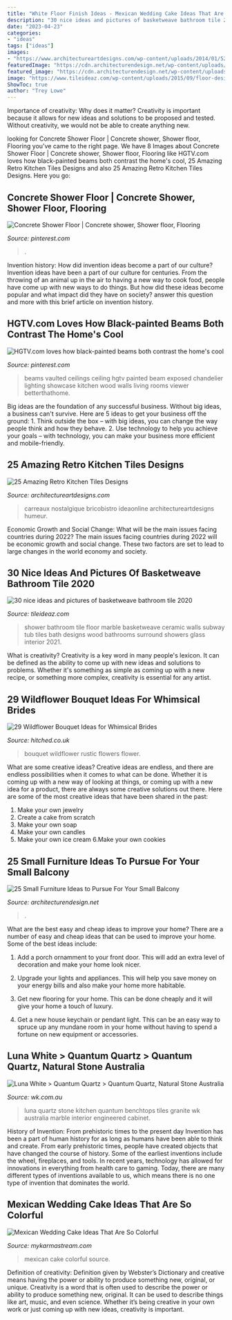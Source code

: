 ```yaml
---
title: "White Floor Finish Ideas - Mexican Wedding Cake Ideas That Are So Colorful"
description: "30 nice ideas and pictures of basketweave bathroom tile 2020"
date: "2023-04-23"
categories:
- "ideas"
tags: ["ideas"]
images:
- "https://www.architectureartdesigns.com/wp-content/uploads/2014/01/525.jpg"
featuredImage: "https://cdn.architecturendesign.net/wp-content/uploads/2016/05/AD-Small-Furniture-Ideas-to-Pursue-For-Your-Small-Balcony-01.jpg"
featured_image: "https://cdn.architecturendesign.net/wp-content/uploads/2016/05/AD-Small-Furniture-Ideas-to-Pursue-For-Your-Small-Balcony-01.jpg"
image: "https://www.tileideaz.com/wp-content/uploads/2015/09/floor-design-amazing-white-bathroom-design-ideas-with-white-marble-basketweave-tile-bathroom-floor-including-white-tile-bathroom-wall-and-steel-dual-shower-beautiful-white-marble-basketweave-tile-for.jpg"
ShowToc: true
author: "Trey Lowe"
---
```



Importance of creativity: Why does it matter?
Creativity is important because it allows for new ideas and solutions to be proposed and tested. Without creativity, we would not be able to create anything new.

	

		
looking for Concrete Shower Floor | Concrete shower, Shower floor, Flooring you've came to the right page. We have 8 Images about Concrete Shower Floor | Concrete shower, Shower floor, Flooring like HGTV.com loves how black-painted beams both contrast the home&#039;s cool, 25 Amazing Retro Kitchen Tiles Designs and also 25 Amazing Retro Kitchen Tiles Designs. Here you go:
		
    
## Concrete Shower Floor | Concrete Shower, Shower Floor, Flooring

<img loading=lazy src="https://i.pinimg.com/736x/10/70/67/107067611447dbe08d05bbaa7f61b7a1.jpg" onerror="this.onerror=null;this.src='https://tse3.mm.bing.net/th?id=OIP.4mF3Y4eyuXMXW40FRstVRQHaJ3&amp;pid=15.1';" alt="Concrete Shower Floor | Concrete shower, Shower floor, Flooring">

_Source: pinterest.com_

>. 

	

Invention history: How did invention ideas become a part of our culture?
Invention ideas have been a part of our culture for centuries. From the throwing of an animal up in the air to having a new way to cook food, people have come up with new ways to do things. But how did these ideas become popular and what impact did they have on society? answer this question and more with this brief article on invention history.

    
## HGTV.com Loves How Black-painted Beams Both Contrast The Home&#039;s Cool

<img loading=lazy src="https://i.pinimg.com/736x/fa/da/62/fada62bfeecd12867673b6c03d35e139.jpg" onerror="this.onerror=null;this.src='https://tse3.mm.bing.net/th?id=OIP.RqazvKK2fwrVzq6cf-l36QHaLH&amp;pid=15.1';" alt="HGTV.com loves how black-painted beams both contrast the home&#039;s cool">

_Source: pinterest.com_

>beams vaulted ceilings ceiling hgtv painted beam exposed chandelier lighting showcase kitchen wood walls living rooms viewer betterthathome. 

	

Big ideas are the foundation of any successful business. Without big ideas, a business can't survive. Here are 5 ideas to get your business off the ground: 1. Think outside the box – with big ideas, you can change the way people think and how they behave. 2. Use technology to help you achieve your goals – with technology, you can make your business more efficient and mobile-friendly. 
    
## 25 Amazing Retro Kitchen Tiles Designs

<img loading=lazy src="https://www.architectureartdesigns.com/wp-content/uploads/2014/01/525.jpg" onerror="this.onerror=null;this.src='https://tse4.mm.bing.net/th?id=OIP.tCB_FoaNdc72pbFtH7WsWwHaJD&amp;pid=15.1';" alt="25 Amazing Retro Kitchen Tiles Designs">

_Source: architectureartdesigns.com_

>carreaux nostalgique bricobistro ideaonline architectureartdesigns humeur. 

	

Economic Growth and Social Change: What will be the main issues facing countries during 2022?
The main issues facing countries during 2022 will be economic growth and social change. These two factors are set to lead to large changes in the world economy and society.

    
## 30 Nice Ideas And Pictures Of Basketweave Bathroom Tile 2020

<img loading=lazy src="https://www.tileideaz.com/wp-content/uploads/2015/09/floor-design-amazing-white-bathroom-design-ideas-with-white-marble-basketweave-tile-bathroom-floor-including-white-tile-bathroom-wall-and-steel-dual-shower-beautiful-white-marble-basketweave-tile-for.jpg" onerror="this.onerror=null;this.src='https://tse1.mm.bing.net/th?id=OIP.tPcU5X9LJXz_0iupKKEImwHaLH&amp;pid=15.1';" alt="30 nice ideas and pictures of basketweave bathroom tile 2020">

_Source: tileideaz.com_

>shower bathroom tile floor marble basketweave ceramic walls subway tub tiles bath designs wood bathrooms surround showers glass interior 2021. 

	

What is creativity?
Creativity is a key word in many people's lexicon. It can be defined as the ability to come up with new ideas and solutions to problems. Whether it's something as simple as coming up with a new recipe, or something more complex, creativity is essential for any artist.

    
## 29 Wildflower Bouquet Ideas For Whimsical Brides

<img loading=lazy src="https://cdn0.hitched.co.uk/articles/images/9/7/0/7/img_67079/wildflower-bouquet-rustic.jpg" onerror="this.onerror=null;this.src='https://tse2.mm.bing.net/th?id=OIP.dBoztnCGZ0i8GdIESpb7FwHaLG&amp;pid=15.1';" alt="29 Wildflower Bouquet Ideas for Whimsical Brides">

_Source: hitched.co.uk_

>bouquet wildflower rustic flowers flower. 

	

What are some creative ideas?
Creative ideas are endless, and there are endless possibilities when it comes to what can be done. Whether it is coming up with a new way of looking at things, or coming up with a new idea for a product, there are always some creative solutions out there. Here are some of the most creative ideas that have been shared in the past:
1. Make your own jewelry 
2. Create a cake from scratch 
3. Make your own soap 
4. Make your own candles 
5. Make your own ice cream 
6.Make your own cookies 

    
## 25 Small Furniture Ideas To Pursue For Your Small Balcony

<img loading=lazy src="https://cdn.architecturendesign.net/wp-content/uploads/2016/05/AD-Small-Furniture-Ideas-to-Pursue-For-Your-Small-Balcony-01.jpg" onerror="this.onerror=null;this.src='https://tse4.mm.bing.net/th?id=OIP.OJ8U2r8CVhnHqIqnUiO4YQHaJ4&amp;pid=15.1';" alt="25 Small Furniture Ideas to Pursue For Your Small Balcony">

_Source: architecturendesign.net_

>. 

	

What are the best easy and cheap ideas to improve your home?
There are a number of easy and cheap ideas that can be used to improve your home. Some of the best ideas include:
1. Add a porch ornamment to your front door. This will add an extra level of decoration and make your home look nicer.

2. Upgrade your lights and appliances. This will help you save money on your energy bills and also make your home more habitable.

3. Get new flooring for your home. This can be done cheaply and it will give your home a touch of luxury.

4. Get a new house keychain or pendant light. This can be an easy way to spruce up any mundane room in your home without having to spend a fortune on new equipment or accessories.

    
## Luna White &gt; Quantum Quartz &gt; Quantum Quartz, Natural Stone Australia

<img loading=lazy src="https://www.wk.com.au/ProductData/Gallery/7/Luna-White-3-WDMI9.jpg" onerror="this.onerror=null;this.src='https://tse3.mm.bing.net/th?id=OIP.JM_QxIfxo2SzED1JxbywKAHaJ6&amp;pid=15.1';" alt="Luna White &gt; Quantum Quartz &gt; Quantum Quartz, Natural Stone Australia">

_Source: wk.com.au_

>luna quartz stone kitchen quantum benchtops tiles granite wk australia marble interior engineered cabinet. 

	

History of Invention: From prehistoric times to the present day
Invention has been a part of human history for as long as humans have been able to think and create. From early prehistoric times, people have created objects that have changed the course of history. Some of the earliest inventions include the wheel, fireplaces, and tools. In recent years, technology has allowed for innovations in everything from health care to gaming. Today, there are many different types of inventions available to us, which means there is no one type of invention that dominates the world.

    
## Mexican Wedding Cake Ideas That Are So Colorful

<img loading=lazy src="https://mykarmastream.com/wp-content/uploads/2018/07/mexican-wedding-cake-11-.jpg" onerror="this.onerror=null;this.src='https://tse4.mm.bing.net/th?id=OIP.M3el05Atzvm4GrmCENy6nQHaLH&amp;pid=15.1';" alt="Mexican Wedding Cake Ideas That Are So Colorful">

_Source: mykarmastream.com_

>mexican cake colorful source. 

	

Definition of creativity: Definition given by Webster’s Dictionary and creative means having the power or ability to produce something new, original, or unique.
Creativity is a word that is often used to describe the power or ability to produce something new, original. It can be used to describe things like art, music, and even science. Whether it’s being creative in your own work or just coming up with new ideas, creativity is important.

